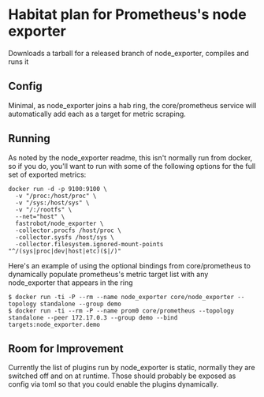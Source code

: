 Habitat plan for Prometheus's node exporter
======

Downloads a tarball for a released branch of node_exporter, compiles and runs it

Config
---

Minimal, as node_exporter joins a hab ring, the core/prometheus service will
automatically add each as a target for metric scraping.

Running
---

As noted by the node_exporter readme, this isn't normally run from
docker, so if you do, you'll want to run with some of the following options
for the full set of exported metrics:

```
docker run -d -p 9100:9100 \
  -v "/proc:/host/proc" \
  -v "/sys:/host/sys" \
  -v "/:/rootfs" \
  --net="host" \
  fastrobot/node_exporter \
  -collector.procfs /host/proc \
  -collector.sysfs /host/sys \
  -collector.filesystem.ignored-mount-points "^/(sys|proc|dev|host|etc)($|/)"
```

Here's an example of using the optional bindings from core/prometheus to
dynamically populate prometheus's metric target list with any node_exporter
that appears in the ring

```
$ docker run -ti -P --rm --name node_exporter core/node_exporter --topology standalone --group demo
$ docker run -ti --rm -P --name prom0 core/prometheus --topology standalone --peer 172.17.0.3 --group demo --bind targets:node_exporter.demo
```

Room for Improvement
---

Currently the list of plugins run by node_exporter is static, normally they
are switched off and on at runtime. Those should probably be exposed as
config via toml so that you could enable the plugins dynamically.
